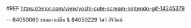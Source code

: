 #REF
https://tenor.com/view/yoshi-cute-scream-nintendo-gif-14245379


--
64050060 ชลลดา แซ่ลิ้ม &
64050229 วิศว์ ศิริวัฒน์
